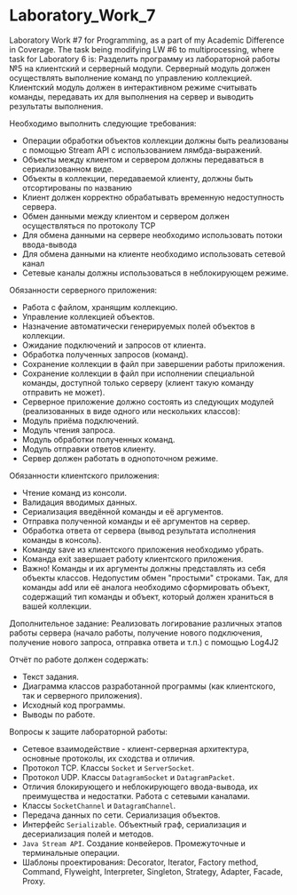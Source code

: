 # Laboratory_Work_7
Laboratory Work #7 for Programming, as a part of my Academic Difference in Coverage.
The task being modifying LW #6 to multiprocessing, where task for Laboratory 6 is:
Разделить программу из лабораторной работы №5 на клиентский и серверный модули. Серверный модуль должен осуществлять выполнение команд по управлению коллекцией. Клиентский модуль должен в интерактивном режиме считывать команды, передавать их для выполнения на сервер и выводить результаты выполнения.

Необходимо выполнить следующие требования:
* Операции обработки объектов коллекции должны быть реализованы с помощью Stream API с использованием лямбда-выражений.
* Объекты между клиентом и сервером должны передаваться в сериализованном виде.
* Объекты в коллекции, передаваемой клиенту, должны быть отсортированы по названию
* Клиент должен корректно обрабатывать временную недоступность сервера.
* Обмен данными между клиентом и сервером должен осуществляться по протоколу TCP
* Для обмена данными на сервере необходимо использовать потоки ввода-вывода
* Для обмена данными на клиенте необходимо использовать сетевой канал
* Сетевые каналы должны использоваться в неблокирующем режиме.

Обязанности серверного приложения:
* Работа с файлом, хранящим коллекцию.
* Управление коллекцией объектов.
* Назначение автоматически генерируемых полей объектов в коллекции.
* Ожидание подключений и запросов от клиента.
* Обработка полученных запросов (команд).
* Сохранение коллекции в файл при завершении работы приложения.
* Сохранение коллекции в файл при исполнении специальной команды, доступной только серверу (клиент такую команду отправить не может).
* Серверное приложение должно состоять из следующих модулей (реализованных в виде одного или нескольких классов):
* Модуль приёма подключений.
* Модуль чтения запроса.
* Модуль обработки полученных команд.
* Модуль отправки ответов клиенту.
* Сервер должен работать в однопоточном режиме.

Обязанности клиентского приложения:
* Чтение команд из консоли.
* Валидация вводимых данных.
* Сериализация введённой команды и её аргументов.
* Отправка полученной команды и её аргументов на сервер.
* Обработка ответа от сервера (вывод результата исполнения команды в консоль).
* Команду save из клиентского приложения необходимо убрать.
* Команда exit завершает работу клиентского приложения.
* Важно! Команды и их аргументы должны представлять из себя объекты классов. Недопустим обмен "простыми" строками. Так, для команды add или её аналога необходимо сформировать объект, содержащий тип команды и объект, который должен храниться в вашей коллекции.

Дополнительное задание:
Реализовать логирование различных этапов работы сервера (начало работы, получение нового подключения, получение нового запроса, отправка ответа и т.п.) с помощью Log4J2

Отчёт по работе должен содержать:
* Текст задания.
* Диаграмма классов разработанной программы (как клиентского, так и серверного приложения).
* Исходный код программы.
* Выводы по работе.

Вопросы к защите лабораторной работы:
* Сетевое взаимодействие - клиент-серверная архитектура, основные протоколы, их сходства и отличия.
* Протокол TCP. Классы `Socket` и `ServerSocket`.
* Протокол UDP. Классы `DatagramSocket` и `DatagramPacket`.
* Отличия блокирующего и неблокирующего ввода-вывода, их преимущества и недостатки. Работа с сетевыми каналами.
* Классы `SocketChannel` и `DatagramChannel`.
* Передача данных по сети. Сериализация объектов.
* Интерфейс `Serializable`. Объектный граф, сериализация и десериализация полей и методов.
* `Java Stream API`. Создание конвейеров. Промежуточные и терминальные операции.
* Шаблоны проектирования: Decorator, Iterator, Factory method, Command, Flyweight, Interpreter, Singleton, Strategy, Adapter, Facade, Proxy.
